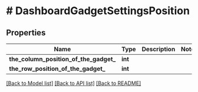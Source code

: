 # # DashboardGadgetSettingsPosition

## Properties

Name | Type | Description | Notes
------------ | ------------- | ------------- | -------------
**the_column_position_of_the_gadget_** | **int** |  |
**the_row_position_of_the_gadget_** | **int** |  |

[[Back to Model list]](../../README.md#models) [[Back to API list]](../../README.md#endpoints) [[Back to README]](../../README.md)
